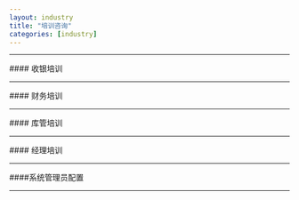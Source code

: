 ```yaml
---
layout: industry
title: "培训咨询"
categories: [industry]
---
```

<hr/>
#### 收银培训
<hr/>
#### 财务培训
<hr/>
#### 库管培训
<hr/>
#### 经理培训
<hr/>
####系统管理员配置
<hr/>